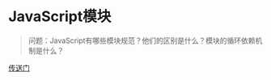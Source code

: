 JavaScript模块
===

> 问题：JavaScript有哪些模块规范？他们的区别是什么？模块的循环依赖机制是什么？


[传送门](https://www.shymean.com/article/JavaScript%E6%A8%A1%E5%9D%97%E7%AE%A1%E7%90%86%E6%9C%BA%E5%88%B6)
